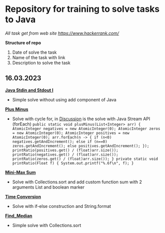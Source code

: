 # Repository for training to solve tasks to Java #
*All task get from web site https://www.hackerrank.com/*

**Structure of repo**

1. Date of solve the task
2. Name of the task with link
3. Description to solve the task


16.03.2023
--
__[Java Stdin and Stdout I](https://www.hackerrank.com/challenges/java-stdin-and-stdout-1)__
* Simple solve without using add component of Java

__[Plus Minus](https://www.hackerrank.com/challenges/one-week-preparation-kit-plus-minus)__
* Solve with cycle for, in [Discussion](https://www.hackerrank.com/challenges/one-week-preparation-kit-plus-minus/forum)
is the solve with Java Stream API (forEach) 
``public static void plusMinus(List<Integer> arr) {
  AtomicInteger negatives = new AtomicInteger(0);
  AtomicInteger zeros = new AtomicInteger(0);
  AtomicInteger positives = new AtomicInteger(0);
  arr.forEach(n -> {
  if (n<0) negatives.getAndIncrement();
  else if (n==0) zeros.getAndIncrement();
  else positives.getAndIncrement();
  });
  printRatio(positives.get() / (float)arr.size());
  printRatio(negatives.get() / (float)arr.size());
  printRatio(zeros.get() / (float)arr.size());
  }
  private static void printRatio(Float f) {
  System.out.printf("%.6f\n", f);
  }``

__[Mini-Max Sum](https://www.hackerrank.com/challenges/one-week-preparation-kit-mini-max-sum)__
* Solve with Collections.sort and add custom function sum with 2 arguments List<Integer> and boolean marker

__[Time Conversion](https://www.hackerrank.com/challenges/one-week-preparation-kit-time-conversion)__
* Solve with if-else construction and String.format

__[Find_Median](https://www.hackerrank.com/test/eoipgdk427n/login?b=eyJocnNjIjp0cnVlLCJocnNjX3NyYyI6ImpvYnNhcHAiLCJoaWRlIjp0cnVlLCJqb2JfaWQiOm51bGwsInVzZXJuYW1lIjoiZWt5ZDkxQG1haWwucnUiLCJwYXNzd29yZCI6ImJhNjVlMzJkIiwiaGlkZVN3aXRjaEFjY291bnQiOnRydWUsImhpZGVTaGFyZUhhY2tlclByb2ZpbGUiOnRydWUsImFjY29tbW9kYXRpb25zIjpudWxsfQ==)__
* Simple solve with Collections.sort

